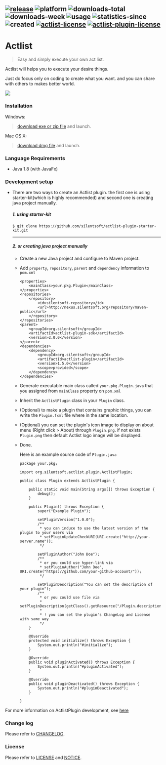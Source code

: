 [![release](https://actlist.silentsoft.org/api/shields/release)](http://actlist.silentsoft.org/archives/)
![platform](https://actlist.silentsoft.org/api/shields/platform)
![downloads-total](https://actlist.silentsoft.org/api/shields/downloads-total)
![downloads-week](https://actlist.silentsoft.org/api/shields/downloads-week)
![usage](https://actlist.silentsoft.org/api/shields/usage)
![statistics-since](https://actlist.silentsoft.org/api/shields/statistics-since)
![created](https://actlist.silentsoft.org/api/shields/created)
[![actlist-license](https://actlist.silentsoft.org/api/shields/actlist-license)](https://github.com/silentsoft/actlist/blob/master/LICENSE.txt)
[![actlist-plugin-license](https://actlist.silentsoft.org/api/shields/actlist-plugin-license)](https://github.com/silentsoft/actlist-plugin/blob/master/LICENSE.txt)
---

# Actlist
> Easy and simply execute your own act list.


Actlist will helps you to execute your desire things.

Just do focus only on coding to create what you want. and you can share with others to makes better world.

![](http://actlist.silentsoft.org/img/preview.png?token=da8b296e)

### Installation

Windows:
> [download exe or zip file](http://actlist.silentsoft.org/archives/) and launch.

Mac OS X:
> [download dmg file](http://actlist.silentsoft.org/archives/) and launch.

### Language Requirements
* Java 1.8 (with JavaFx)

### Development setup

* There are two ways to create an Actlist plugin. the first one is using starter-kit(which is highly recommended) and second one is creating java project manually.

  ##### 1. using starter-kit
    ```
    $ git clone https://github.com/silentsoft/actlist-plugin-starter-kit.git
    ```
  ---
  ##### 2. or creating java project manually
    * Create a new Java project and configure to Maven project.
    * Add `property`, `repository`, `parent` and `dependency` information to `pom.xml`
      ```
      <properties>
          <mainClass>your.pkg.Plugin</mainClass>
      </properties>
      <repositories>
          <repository>
              <id>silentsoft-repository</id>
              <url>http://nexus.silentsoft.org/repository/maven-public</url>
          </repository>
      </repositories>
      <parent>
          <groupId>org.silentsoft</groupId>
          <artifactId>actlist-plugin-sdk</artifactId>
          <version>2.0.0</version>
      </parent>
      <dependencies>
          <dependency>
              <groupId>org.silentsoft</groupId>
              <artifactId>actlist-plugin</artifactId>
              <version>1.5.0</version>
              <scope>provided</scope>
          </dependency>
      </dependencies>
      ```
    * Generate executable main class called `your.pkg.Plugin.java` that you assigned from `mainClass` property on `pom.xml`
    * Inherit the `ActlistPlugin` class in your `Plugin` class.
    * (Optional) to make a plugin that contains graphic things, you can write the `Plugin.fxml` file where in the same location.
    * (Optional) you can set the plugin's icon image to display on about menu (Right click > About) through `Plugin.png`. if not exists `Plugin.png` then default Actlist logo image will be displayed.
    * Done.
      
      Here is an example source code of `Plugin.java`
      ```
      package your.pkg;
      
      import org.silentsoft.actlist.plugin.ActlistPlugin;
      
      public class Plugin extends ActlistPlugin {
      
          public static void main(String args[]) throws Exception {
              debug();
          }
      
          public Plugin() throws Exception {
              super("Example Plugin");
      
              setPluginVersion("1.0.0");
              /**
               * you can induce to use the latest version of the plugin to your users via
               * setPluginUpdateCheckURI(URI.create("http://your-server.name"));
               */
      
              setPluginAuthor("John Doe");
              /**
               * or you could use hyper-link via
               * setPluginAuthor("John Doe", URI.create("https://github.com/your-github-account/"));
               */
      
              setPluginDescription("You can set the description of your plugin");
              /**
               * or you could use file via
               * setPluginDescription(getClass().getResource("/Plugin.description").toURI());
               *
               * ! you can set the plugin's ChangeLog and License with same way
               */
          }
      
          @Override
          protected void initialize() throws Exception {
              System.out.println("#initialize");
          }
      
          @Override
          public void pluginActivated() throws Exception {
              System.out.println("#pluginActivated");
          }
      
          @Override
          public void pluginDeactivated() throws Exception {
              System.out.println("#pluginDeactivated");
          }
      
      }
      ```

For more information on ActlistPlugin development, see [here](http://actlist.silentsoft.org/docs/quick-start/)

### Change log

Please refer to [CHANGELOG](https://github.com/silentsoft/actlist/blob/master/CHANGELOG.md).

### License

Please refer to [LICENSE](https://github.com/silentsoft/actlist/blob/master/LICENSE.txt) and [NOTICE](https://github.com/silentsoft/actlist/blob/master/NOTICE.md).
